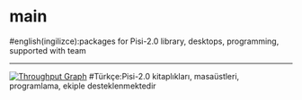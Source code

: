 # main
#english(ingilizce):packages for Pisi-2.0 library, desktops, programming, supported with team





------------------------------------------------------------------------------------------------------------------------------------------------------------------

[![Throughput Graph](https://graphs.waffle.io/pisilinux/main/throughput.svg)](https://waffle.io/pisilinux/main/metrics)
#Türkçe:Pisi-2.0 kitaplıkları, masaüstleri, programlama, ekiple desteklenmektedir
